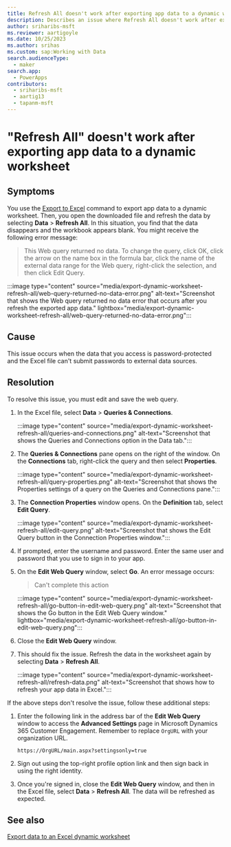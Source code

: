 ```yaml
---
title: Refresh All doesn't work after exporting app data to a dynamic worksheet
description: Describes an issue where Refresh All doesn't work after exporting app data to a dynamic worksheet in Power Apps.
author: sriharibs-msft
ms.reviewer: aartigoyle
ms.date: 10/25/2023
ms.author: srihas
ms.custom: sap:Working with Data
search.audienceType: 
  - maker
search.app: 
  - PowerApps
contributors:
  - sriharibs-msft
  - aartig13
  - tapanm-msft
---
```

# "Refresh All" doesn't work after exporting app data to a dynamic worksheet

## Symptoms

You use the [Export to Excel](/power-apps/user/export-excel-dynamic-worksheet) command to export app data to a dynamic worksheet. Then, you open the downloaded  file and refresh the data by selecting **Data** > **Refresh All**. In this situation, you find that the data disappears and the workbook appears blank. You might receive the following error message:

> This Web query returned no data. To change the query, click OK, click the arrow on the name box in the formula bar, click the name of the external data range for the Web query, right-click the selection, and then click Edit Query.

:::image type="content" source="media/export-dynamic-worksheet-refresh-all/web-query-returned-no-data-error.png" alt-text="Screenshot that shows the Web query returned no data error that occurs after you refresh the exported app data." lightbox="media/export-dynamic-worksheet-refresh-all/web-query-returned-no-data-error.png":::

## Cause

This issue occurs when the data that you access is password-protected and the Excel file can't submit passwords to external data sources.

## Resolution

To resolve this issue, you must edit and save the web query.

1. In the Excel file, select **Data** > **Queries & Connections**.

   :::image type="content" source="media/export-dynamic-worksheet-refresh-all/queries-and-connections.png" alt-text="Screenshot that shows the Queries and Connections option in the Data tab.":::

2. The **Queries & Connections** pane opens on the right of the window. On the **Connections** tab, right-click the query and then select **Properties**.

   :::image type="content" source="media/export-dynamic-worksheet-refresh-all/query-properties.png" alt-text="Screenshot that shows the Properties settings of a query on the Queries and Connections pane.":::

3. The **Connection Properties** window opens. On the **Definition** tab, select **Edit Query**.

   :::image type="content" source="media/export-dynamic-worksheet-refresh-all/edit-query.png" alt-text="Screenshot that shows the Edit Query button in the Connection Properties window.":::

4. If prompted, enter the username and password. Enter the same user and password that you use to sign in to your app.

5. On the **Edit Web Query** window, select **Go**. An error message occurs:

   > Can't complete this action

   :::image type="content" source="media/export-dynamic-worksheet-refresh-all/go-button-in-edit-web-query.png" alt-text="Screenshot that shows the Go button in the Edit Web Query window." lightbox="media/export-dynamic-worksheet-refresh-all/go-button-in-edit-web-query.png":::

6. Close the **Edit Web Query** window.

7. This should fix the issue. Refresh the data in the worksheet again by selecting **Data** > **Refresh All**.

    :::image type="content" source="media/export-dynamic-worksheet-refresh-all/refresh-data.png" alt-text="Screenshot that shows how to refresh your app data in Excel.":::

If the above steps don't resolve the issue, follow these additional steps:

1. Enter the following link in the address bar of the **Edit Web Query** window to access the **Advanced Settings** page in Microsoft Dynamics 365 Customer Engagement. Remember to replace `OrgURL` with your organization URL.

   `https://OrgURL/main.aspx?settingsonly=true`

2. Sign out using the top-right profile option link and then sign back in using the right identity.

3. Once you're signed in, close the **Edit Web Query** window, and then in the Excel file, select **Data** > **Refresh All**. The data will be refreshed as expected.

## See also

[Export data to an Excel dynamic worksheet](/power-apps/user/export-excel-dynamic-worksheet)
